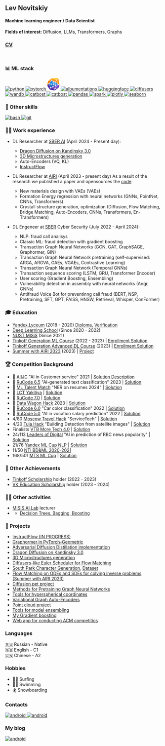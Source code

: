 ## Lev Novitskiy
#### Machine learning engineer / Data Scientist
**Fields of interest:** Diffusion, LLMs, Transformers, Graphs

### [CV](https://docs.google.com/document/d/1jdLZTA3AKpMN6FJjoJle_kphrkk5LOnrjv5tbOGH8vM/edit?usp=sharing)
</br>

### 📊 ML stack
<p align="left"> 
  <a href="https://www.python.org" target="_blank"> 
    <img src="https://upload.wikimedia.org/wikipedia/commons/thumb/c/c3/Python-logo-notext.svg/1869px-Python-logo-notext.svg.png" alt="python" width="40" height="40"/>
  </a>
  
  <a href="https://pytorch.org" target="_blank"> 
    <img src="https://pytorch.org/assets/images/pytorch-logo.png" alt="pytorch" width="45" height="45"/>
  </a>
  
   <a href="https://pytorch-geometric.readthedocs.io/en/latest/#" target="_blank"> 
    <img src="https://raw.githubusercontent.com/pyg-team/pyg_sphinx_theme/master/pyg_sphinx_theme/static/img/pyg_logo.png" alt="pytorch-geometric" width="40" height="40"/>
  </a>
  
  <a href="https://networkx.org" target="_blank"> 
    <img src="https://avatars.githubusercontent.com/u/388785?s=280&v=4" alt="albumentations" width="40" height="40"/>
  </a>

  <a href="https://huggingface.co" target="_blank"> 
    <img src="https://uptime-storage.s3.amazonaws.com/logos/d32f5c39b694f3e64d29fc2c9b988cdd.png" alt="huggingface" width="40" height="40"/>
  </a>

  <a href="https://huggingface.co/docs/diffusers/index" target="_blank"> 
    <img src="https://s3.amazonaws.com/pix.iemoji.com/images/emoji/apple/ios-12/256/firecracker.png" alt="diffusers" width="40" height="40"/>
  </a>
  
  <a href="https://wandb.ai/site" target="_blank"> 
    <img src="https://wandb.ai/logo.png" alt="wandb" width="40" height="40"/>
  </a>

  <a href="https://catboost.ai" target="_blank"> 
    <img src="https://upload.wikimedia.org/wikipedia/commons/c/cc/CatBoostLogo.png" alt="catbost" width="40" height="40"/>
  </a>

  <a href="https://optuna.readthedocs.io/en/stable/#" target="_blank"> 
    <img src="https://avatars.githubusercontent.com/u/57251745?s=280&v=4" alt="catbost" width="40" height="40"/>
  </a>
  
  <a href="https://pandas.pydata.org" target="_blank"> 
    <img src="https://encrypted-tbn0.gstatic.com/images?q=tbn:ANd9GcT01Ctpf3nRjz7b9l-om2h2llNA0jL4d_MVtXXXHVF5mWIn5nyMXLgzYscFGZdbhf_LN8M&usqp=CAU" alt="pandas" width="40" height="40"/>
  </a>
  
  <a href="https://spark.apache.org" target="_blank"> 
    <img src="https://cdn.icon-icons.com/icons2/2699/PNG/512/apache_spark_logo_icon_170560.png" alt="spark" width="40" height="40"/>
  </a>
  
  <a href="https://plotly.com" target="_blank"> 
    <img src="https://cdn.icon-icons.com/icons2/2699/PNG/512/plot_ly_logo_icon_168902.png" alt="plotly" width="40" height="40"/>
  </a>
  
  <a href="https://seaborn.pydata.org" target="_blank"> 
    <img src="https://seaborn.pydata.org/_images/logo-mark-lightbg.svg" alt="seaborn" width="40" height="40"/>
  </a>
  
</p>
  
### 🔧 Other skills
<p>
  <a href="https://ru.wikipedia.org/wiki/Bash" target="_blank"> 
    <img src="https://upload.wikimedia.org/wikipedia/commons/thumb/4/4b/Bash_Logo_Colored.svg/1200px-Bash_Logo_Colored.svg.png" alt="bash" width="40" height="40"/>
  </a>
  
  <a href="https://git-scm.com/doc" target="_blank"> 
    <img src="https://git-scm.com/images/logos/logomark-orange@2x.png" alt="git" width="40" height="40"/>
  </a>
</p>
  
### 👨‍💻 Work experience
* DL Researcher at [SBER AI](https://ai.sber.ru/) (April 2024 - Present day):
  - [Dragon Diffusion on Kandinsky 3.0](https://github.com/leffff/dragon-diffusion-kandinsky3)
  - [3D Microstructures generation](https://github.com/leffff/3d-material-diffusion)
  - Auto-Encoders (VQ, KL)
  - [InstructFlow](https://github.com/leffff/InstructFlow)
 
* DL Researcher at [AIRI](https://airi.net) (April 2023 - present day)
  As a result of the research we published a paper and opensources the [code](https://github.com/AIRI-Institute/conditional-crystal-generation)
  - New materials design with VAEs (VAEs)
  - Formation Energy regression with neural networks (GNNs, PointNet, CNNs, Transformers)
  - Crystall structure generation, optimization (Diffusion, Flow Matching, Bridge Matching, Auto-Encoders, CNNs, Transformers, En-Transformers)
    
* DL Engeneer at [SBER](https://www.sberbank.ru) Cyber Security (July 2022 - April 2024):
  - NLP: fraud call analisys
  - Classic ML: fraud detection with gradient boosting
  - Transaction Graph Neural Networks (GCN, GAT, GraphSAGE, Graphormer, GIN)
  - Transaction Graph Neural Network pretraining (self-supervised: ARGA, ARGVA, GAEs, VGAEs, Contrastive Learning)
  - Transaction Graph Neural Network (Temporal GNNs)
  - Transaction sequence scoring (LSTM, GRU, Transformer Encoder)
  - User scoring (Gradient Boosting, Ensembling)
  - Vulnerability detection in assembly with neural networks (Angr, GNNs)
  - Antifraud Voice Bot for preventinng call fraud (BERT, NSP, Pretraining, SFT, GPT, FAISS, HNSW, Retrieval, Whisper, ConFormer)


### 🎓 Education
* [Yandex.Lyceum](https://yandexlyceum.ru) (2018 - 2020) [Diploma](https://drive.google.com/file/d/1JjV6csNFe4L6jsJ9uoKAr_vwwYxWpZhs/view?usp=sharing),  [Verification](https://lyceum.yandex.ru/certificate/check/?certNumber=200216574&lastName=Новицкий)
* [Deep Learning School](https://dls.samcs.ru/) (Since 2020 - 2022)
* [NUST MISiS](https://en.misis.ru) (Since 2021)
* [Tinkoff Generation ML Course](https://fintech.tinkoff.ru/school/generation/) (2022 - 2023) | [Enrollment Solution](https://github.com/leffff/tinkoff-generation-solution)
* [Tinkoff Generation Advanced DL Course](https://fintech.tinkoff.ru/school/generation/dl/) (2023) | [Enrollment Solution](https://github.com/leffff/tinkoff-advanced-dl)
* [Summer with AIRI 2023](https://airi.net/ru/summer-school-2023/) (2023) | [Project](https://github.com/PavelShtykov/airi_2023_project)

### 🏆 Competition Background
* 🥇 [AIIJC](https://aiijc.com/ru/) "AI in Customer service" 2021 | [Solution Description](https://github.com/leffff/AI-IJC)
* 🥇 [RuCode 6.5](https://rucode.net) "AI-generated text classification" 2023 | [Solution](https://github.com/leffff/rucode_7)
* 🥇 [ML Talent Match](https://ml-talentmatch.ru) "NER on resumes 2024" | [Solution](https://github.com/leffff/ml-talent-match)
* 🥈 [LCT Yakitiya](https://i.moscow/lct/yakutia) | [Solution](https://github.com/denmalbas007/LCT_Hack_Yakutiya_2023)
* 🥈 [RuCode 7.0](https://rucode.net) | [Solution](https://github.com/leffff/rucode_7)
* 🥈 [Data Wagon Hack](https://datawagon.ru) 2023 | [Solution](https://github.com/leffff/data-wagon)
* 🥈 [RuCode 6.0](https://rucode.net) "Car color classification" 2022 | [Solution](https://github.com/leffff/rucode_6)
* 🥈 [RuCode 5.0](https://rucode.net) "AI in vocation salary prediction" 2022 | [Solution](https://github.com/leffff/RuCode-Payroll-2022)
* 4/80 [Moscow Travel Hack](https://business.russpass.ru/projects-events/moscow-travel-hack-hakaton/moscow-travel-hack-2024) "ServiceTech" | [Solution](https://github.com/leffff/travel-hack)
* 4/20 [Tula Hack](https://tulahackdays.ru) "Building Detection from satellite images" | [Solution](https://github.com/triflt/tula_hack_2023)
* Finalists [VTB More Tech 4.0](https://moretech.vtb.ru) | [Solution](https://github.com/leffff/vtb_more_tech)
* 24/113 [Leaders of Digital](https://hacks-ai.ru/championships/758453) "AI in prediction of RBC news popularity" | [Solution](https://github.com/leffff/leaders_of_digital_rbc_2022)
* 21/76 [Yandex ML Cup NLP](https://yandex.ru/cup/ml) | [Solution](https://github.com/leffff/yandex_cup_nlp_2021)
* 11/50 [NTI BD&ML 2020-2021](https://ntcontest.ru/tracks/nto-school/proekt-po-iskusstvennomu-intellektu/bolshie-dannye-i-mashinnoe-obuchenie/)
* 168/501 [MTS ML Cup](https://ods.ai/competitions/mtsmlcup) | [Solution](https://github.com/leffff/mts-ml-cup)

### 🎉 Other Achievements
* [Tinkoff Scholarship](https://fintech.tinkoff.ru/activities/scholarship/) holder (2022 - 2023)
* [VK Education Scholarship](https://education.vk.company/program/239) holder (2023 - 2024)

### 👨‍🏫 Other activities
* [MISIS AI Lab](https://misisailab.github.io) lecturer
* * [Decision Trees, Bagging, Boosting](https://www.youtube.com/watch?v=oNNcHlKjGVo&t=12s)

### 🐶 Projects
* [InstructFlow (IN PROGRESS)](https://github.com/leffff/InstructFlow)
* [Graphormer in PyTorch-Geometric](https://github.com/leffff/graphormer-pyg)
* [Adversarial Diffusion Distillation implementation](https://github.com/leffff/adversarial-diffusion-distillation/)
* [Dragon Diffusion on Kandinsky 3.0](https://github.com/leffff/dragon-diffusion-kandinsky3)
* [3D Microstructures generation](https://github.com/leffff/3d-material-diffusion)
* [Diffusers-like Euler Scheduler for Flow Matching](https://github.com/leffff/euler-scheduler)
* [South Park Character Generation](https://github.com/leffff/south-park-character-generation), [Dataset](https://huggingface.co/datasets/leffff/south-park-character-png-dataset)
* [Flow Matching on ODEs and SDEs for colving inverse problems (Summer with AIRI 2023)](https://github.com/PavelShtykov/airi_2023_project)
* [Diffusion pet project](https://github.com/leffff/diffusion-project)
* [Methods for Pretraining Graph Neural Networks](https://github.com/leffff/any-domain-pretrain-gnns)
* [Tools for hyperspherical coordinates](https://github.com/leffff/pytorch-hypersphere)
* [Variational Graph Auto-Encoders](https://github.com/leffff/vgae-pytorch)
* [Point cloud project](https://github.com/leffff/point-cloud-project)
* [Tools for model ensembling](https://github.com/leffff/fast-ensemble)
* [My Gradient boosting](https://github.com/leffff/stackboost)
* [Web app for conducting ACM competitios](https://github.com/cutefluffyfox/zhecker)

### Languages
🇷🇺 Russian - Native <br>
🇬🇧 English - C1 <br>
🇨🇳 Chinese - A2 <br>

### Hobbies
* 🏄‍♂️ Surfing
* 🏊‍♂️ Swimming
* 🏂 Snowboarding

### Contacts
<p align="left"> 
  <a href="https://t.me/leffffffffffff" target="_blank"> 
    <img src="https://upload.wikimedia.org/wikipedia/commons/thumb/8/82/Telegram_logo.svg/1024px-Telegram_logo.svg.png" alt="android" width="30" height="30"/> 
  </a>
  <a href="https://www.instagram.com/leffffffffffffff/" target="_blank"> 
    <img src="https://upload.wikimedia.org/wikipedia/commons/thumb/e/e7/Instagram_logo_2016.svg/800px-Instagram_logo_2016.svg.png" alt="android" width="30" height="30"/> 
  </a>
</p>

### My blog
<p align="left"> 
  <a href="https://t.me/mlball_days" target="_blank"> 
    <img src="https://upload.wikimedia.org/wikipedia/commons/thumb/8/82/Telegram_logo.svg/1024px-Telegram_logo.svg.png" alt="android" width="30" height="30"/> 
  </a>
</p>
